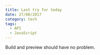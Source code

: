 ```yaml
---
title: Last try for today
date: 27/08/2017
category: tech
tags:
  - API
  - JavaScript
---
```

Build and preview should have no problem.
